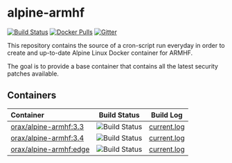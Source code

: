 # alpine-armhf
[![Build Status](https://armbuild.userctl.xyz/alpine/stable/status.svg)](https://armbuild.userctl.xyz/alpine/lstable/current.log)
[![Docker Pulls](https://img.shields.io/docker/pulls/orax/alpine-armhf.svg?style=flat-square)](https://hub.docker.com/r/orax/alpine-armhf/) [![Gitter](https://img.shields.io/gitter/room/orax/alpine-armhf.svg?style=flat-square)](https://gitter.im/0rax/alpine-armhf)

This repository contains the source of a cron-script run everyday in order to create and up-to-date Alpine Linux Docker container for ARMHF.

The goal is to provide a base container that contains all the latest security patches available.

## Containers

 Container | Build Status | Build Log
:----------|:------------:|:----------:
[orax/alpine-armhf:3.3](https://hub.docker.com/r/orax/alpine-armhf/) | ![Build Status](https://armbuild.userctl.xyz/alpine/v3.3/status.svg) | [current.log](https://armbuild.userctl.xyz/alpine/v3.3/current.log)
[orax/alpine-armhf:3.4](https://hub.docker.com/r/orax/alpine-armhf/) | ![Build Status](https://armbuild.userctl.xyz/alpine/v3.4/status.svg) | [current.log](https://armbuild.userctl.xyz/alpine/v3.4/current.log)
[orax/alpine-armhf:edge](https://hub.docker.com/r/orax/alpine-armhf/) | ![Build Status](https://armbuild.userctl.xyz/alpine/edge/status.svg) | [current.log](https://armbuild.userctl.xyz/alpine/edge/current.log)
